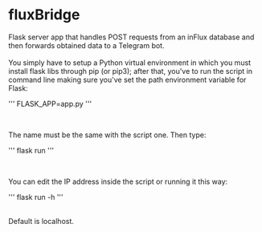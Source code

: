 # fluxBridge
Flask server app that handles POST requests from an inFlux database and then forwards obtained data to a Telegram bot. <br/></br>
You simply have to setup a Python virtual environment in which you must install flask libs through pip (or pip3); after that, you've to run the script in command line making sure you've set the path environment variable for Flask:</br>

'''
FLASK_APP=app.py
'''

</br>

The name must be the same with the script one. Then type:</br>

'''
flask run
'''

</br>

You can edit the IP address inside the script or running it this way: </br>

'''
flask run -h <ipAddr>
'''
  
</br>
Default is localhost.
